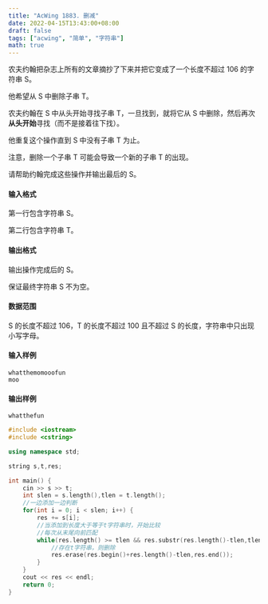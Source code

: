 ```yaml
---
title: "AcWing 1883. 删减"
date: 2022-04-15T13:43:00+08:00
draft: false
tags: ["acwing", "简单", "字符串"]
math: true
---
```


农夫约翰把杂志上所有的文章摘抄了下来并把它变成了一个长度不超过 106 的字符串 S。

他希望从 S 中删除子串 T。

农夫约翰在 S 中从头开始寻找子串 T，一旦找到，就将它从 S 中删除，然后再次**从头开始**寻找（而不是接着往下找）。

他重复这个操作直到 S 中没有子串 T 为止。

注意，删除一个子串 T 可能会导致一个新的子串 T 的出现。

请帮助约翰完成这些操作并输出最后的 S。

<!--more-->

#### 输入格式

第一行包含字符串 S。

第二行包含字符串 T。

#### 输出格式

输出操作完成后的 S。

保证最终字符串 S 不为空。

#### 数据范围

S 的长度不超过 106，T 的长度不超过 100 且不超过 S 的长度，字符串中只出现小写字母。

#### 输入样例

```
whatthemomooofun
moo
```

#### 输出样例

```
whatthefun
```

```cpp
#include <iostream>
#include <cstring>

using namespace std;

string s,t,res;

int main() {
    cin >> s >> t;
    int slen = s.length(),tlen = t.length();
    //一边添加一边判断
    for(int i = 0; i < slen; i++) {
        res += s[i];
        //当添加到长度大于等于t字符串时，开始比较
        //每次从末尾向前匹配
        while(res.length() >= tlen && res.substr(res.length()-tlen,tlen) == t) {
            //存在t字符串，则删除
            res.erase(res.begin()+res.length()-tlen,res.end());
        }
    }
    cout << res << endl;
    return 0;
}
```
